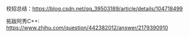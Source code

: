 
校招总结：https://blog.csdn.net/qq_39503189/article/details/104718499

拓跋阿秀C++: https://www.zhihu.com/question/442382012/answer/2179390910
